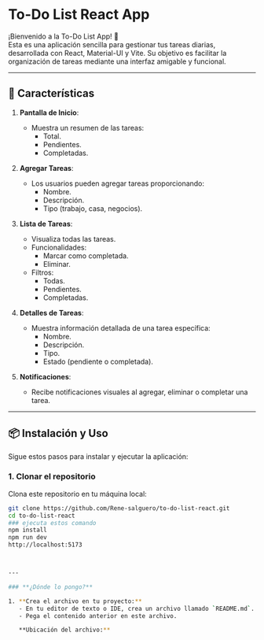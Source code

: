 
# To-Do List React App

¡Bienvenido a la To-Do List App! 📝  
Esta es una aplicación sencilla para gestionar tus tareas diarias, desarrollada con React, Material-UI y Vite. Su objetivo es facilitar la organización de tareas mediante una interfaz amigable y funcional.

---

## 🚀 Características

1. **Pantalla de Inicio**:
   - Muestra un resumen de las tareas:
     - Total.
     - Pendientes.
     - Completadas.

2. **Agregar Tareas**:
   - Los usuarios pueden agregar tareas proporcionando:
     - Nombre.
     - Descripción.
     - Tipo (trabajo, casa, negocios).

3. **Lista de Tareas**:
   - Visualiza todas las tareas.
   - Funcionalidades:
     - Marcar como completada.
     - Eliminar.
   - Filtros:
     - Todas.
     - Pendientes.
     - Completadas.

4. **Detalles de Tareas**:
   - Muestra información detallada de una tarea específica:
     - Nombre.
     - Descripción.
     - Tipo.
     - Estado (pendiente o completada).

5. **Notificaciones**:
   - Recibe notificaciones visuales al agregar, eliminar o completar una tarea.

---

## 📦 Instalación y Uso

Sigue estos pasos para instalar y ejecutar la aplicación:

### 1. Clonar el repositorio
Clona este repositorio en tu máquina local:
```bash
git clone https://github.com/Rene-salguero/to-do-list-react.git
cd to-do-list-react
### ejecuta estos comando 
npm install
npm run dev
http://localhost:5173



---

### **¿Dónde lo pongo?**

1. **Crea el archivo en tu proyecto:**
   - En tu editor de texto o IDE, crea un archivo llamado `README.md`.
   - Pega el contenido anterior en este archivo.

   **Ubicación del archivo:**

